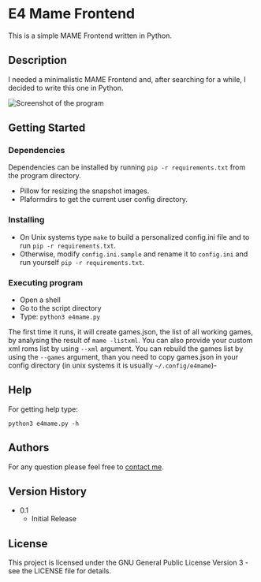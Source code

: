 # E4 Mame Frontend

This is a simple MAME Frontend written in Python.

## Description
I needed a minimalistic MAME Frontend and, after searching for a while, I decided to write this one in Python.

![Screenshot of the program](https://github.com/doriansoru/e4mame/assets/96388235/6ec1813f-fd75-47d0-80a6-325104e6d10f)

## Getting Started

### Dependencies
Dependencies can be installed by running
```pip -r requirements.txt```
from the program directory.

* Pillow for resizing the snapshot images.
* Plaformdirs to get the current user config directory.

### Installing

* On Unix systems type `make` to build a personalized config.ini file and to run `pip -r requirements.txt`.
* Otherwise, modify `config.ini.sample` and rename it to `config.ini` and run yourself `pip -r requirements.txt`.

### Executing program

* Open a shell
* Go to the script directory
* Type:
```python3 e4mame.py```

The first time it runs, it will create games.json, the list of all working games, by analysing the result of `mame -listxml`. You can also provide your custom xml roms list by using `--xml` argument.
You can rebuild the games list by using the `--games` argument, than you need to copy games.json in your config directory (in unix systems it is usually `~/.config/e4mame`)-

## Help

For getting help type:
```
python3 e4mame.py -h
```

## Authors

For any question please feel free to [contact me](mailto:doriansoru@gmail.com).

## Version History
* 0.1
    * Initial Release

## License

This project is licensed under the GNU General Public License Version 3 - see the LICENSE file for details.
